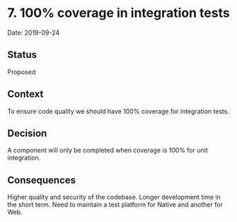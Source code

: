 # 7. 100% coverage in integration tests

Date: 2019-09-24

## Status

Proposed

## Context

To ensure code quality we should have 100% coverage for integration tests.

## Decision

A component will only be completed when coverage is 100% for unit integration.

## Consequences

Higher quality and security of the codebase.
Longer development time in the short term.
Need to maintain a test platform for Native and another for Web.
